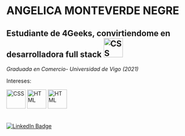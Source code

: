 <h1>ANGELICA MONTEVERDE NEGRE</h1>
<h2>Estudiante de 4Geeks, convirtiendome en desarrolladora full stack <img src="https://user-images.githubusercontent.com/119034362/207701344-3515bfaa-2f37-4f6f-94b0-802f3be5e0e6.png"  width="50" height="50"
     alt="CSS">
</h2>
<p><em>Graduada en Comercio- Universidad de Vigo (2021) </em> </p>
<P>Intereses:</P>
<div border>
<img src="https://www.jasoft.org/Blog/image.axd?picture=/2017/css3logo.png"
     width="50" height="50"
     alt="CSS">
     <img src="https://user-images.githubusercontent.com/119034362/207701694-53138a50-10ee-44f0-a3e0-d791526c4b55.png"
     width="50" height="50"
     alt="HTML">
   <img src="https://user-images.githubusercontent.com/119034362/207702599-edbde8e5-5880-48c7-bdb2-4c414fc28416.png"
        width="50" height="50"
     alt="HTML">
     </div>
     <br>
     <br>
     <div>
<a href="https:https://www.linkedin.com/in/ang%C3%A9lica-l-monteverde-negre-128980231/" rel="nofollow"><img src="https://camo.githubusercontent.com/daa3415739304e90cbd7073774a08711cd4da7cb998dc4e6233e71dd8350dda5/68747470733a2f2f696d672e736869656c64732e696f2f62616467652f2d4c696e6b6564496e2d3030303030303f7374796c653d666c61742d737175617265266c6162656c436f6c6f723d303030303030266c6f676f3d4c696e6b6564496e266c696e6b3d68747470733a2f2f7777772e6c696e6b6564696e2e636f6d2f696e2f6a6f7365676172636961726f6472696775657a2f" alt="LinkedIn Badge" data-canonical-src="https://www.linkedin.com/in/ang%C3%A9lica-l-monteverde-negre-128980231/" style="max-width: 100%;"></a>
  </div>
  
